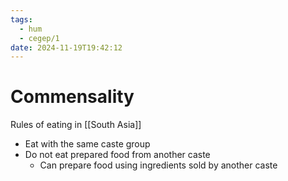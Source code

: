 ```yaml
---
tags:
  - hum
  - cegep/1
date: 2024-11-19T19:42:12
---
```


# Commensality

Rules of eating in [[South Asia]]

- Eat with the same caste group
- Do not eat prepared food from another caste
	- Can prepare food using ingredients sold by another caste
